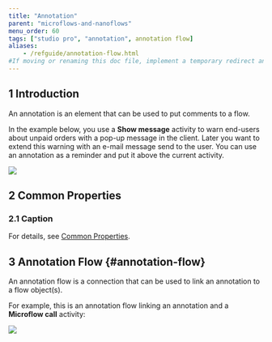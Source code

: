 ```yaml
---
title: "Annotation"
parent: "microflows-and-nanoflows"
menu_order: 60
tags: ["studio pro", "annotation", annotation flow]
aliases:
    - /refguide/annotation-flow.html
#If moving or renaming this doc file, implement a temporary redirect and let the respective team know they should update the URL in the product. See Mapping to Products for more details.
---
```


## 1 Introduction

An annotation is an element that can be used to put comments to a flow.

In the example below, you use a **Show message** activity to warn end-users about unpaid orders with a pop-up message in the client. Later you want to extend this warning with an e-mail message send to the user. You can use an annotation as a reminder and put it above the current activity.

![](attachments/anotation/anotation.png)

## 2 Common Properties

### 2.1 Caption

For details, see [Common Properties](microflow-element-common-properties).

## 3 Annotation Flow {#annotation-flow}

An annotation flow is a connection that can be used to link an annotation to a flow object(s).

For example, this is an annotation flow linking an annotation and a **Microflow call** activity:

![](attachments/anotation/anotation-flow.png)